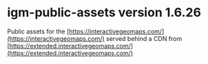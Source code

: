 # igm-public-assets version 1.6.26

Public assets for the [https://interactivegeomaps.com/](https://interactivegeomaps.com/) served behind a CDN from [https://extended.interactivegeomaps.com/](https://extended.interactivegeomaps.com/)
